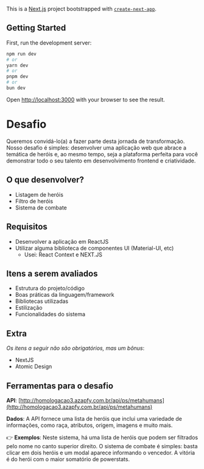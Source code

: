 This is a [Next.js](https://nextjs.org/) project bootstrapped with [`create-next-app`](https://github.com/vercel/next.js/tree/canary/packages/create-next-app).

## Getting Started

First, run the development server:

```bash
npm run dev
# or
yarn dev
# or
pnpm dev
# or
bun dev
```

Open [http://localhost:3000](http://localhost:3000) with your browser to see the result.

# Desafio

Queremos convidá-lo(a) a fazer parte desta jornada de transformação. Nosso desafio é simples: desenvolver uma aplicação web que abrace a temática de heróis e, ao mesmo tempo, seja a plataforma perfeita para você demonstrar todo o seu talento em desenvolvimento frontend e criatividade.

## O que desenvolver?

- Listagem de heróis
- Filtro de heróis
- Sistema de combate

## Requisitos

- Desenvolver a aplicação em ReactJS
- Utilizar alguma biblioteca de componentes UI (Material-UI, etc)
  - Usei: React Context e NEXT.JS

## Itens a serem avaliados

- Estrutura do projeto/código
- Boas práticas da linguagem/framework
- Bibliotecas utilizadas
- Estilização
- Funcionalidades do sistema

## Extra

*Os itens a seguir não são obrigatórios, mas um bônus*:
- NextJS
- Atomic Design

## Ferramentas para o desafio

**API**: [http://homologacao3.azapfy.com.br/api/ps/metahumans](http://homologacao3.azapfy.com.br/api/ps/metahumans)

**Dados**:
A API fornece uma lista de heróis que inclui uma variedade de informações, como raça, atributos, origem, imagens e muito mais.

👉 **Exemplos**:
Neste sistema, há uma lista de heróis que podem ser filtrados pelo nome no canto superior direito. O sistema de combate é simples: basta clicar em dois heróis e um modal aparece informando o vencedor. A vitória é do herói com o maior somatório de powerstats.
